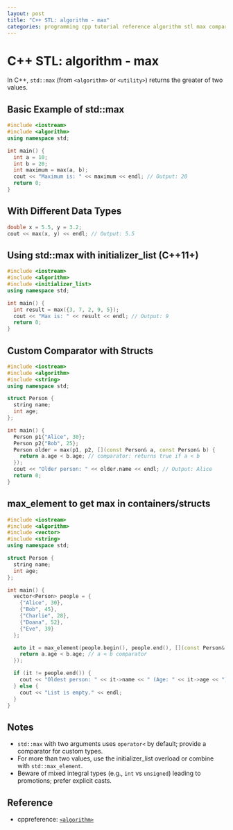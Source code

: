 ```yaml
---
layout: post
title: "C++ STL: algorithm - max"
categories: programming cpp tutorial reference algorithm stl max comparator utility competitive-programming
---
```


# C++ STL: algorithm - max

In C++, `std::max` (from `<algorithm>` or `<utility>`) returns the greater of two values.

## Basic Example of std::max

```cpp
#include <iostream>
#include <algorithm>
using namespace std;

int main() {
  int a = 10;
  int b = 20;
  int maximum = max(a, b);
  cout << "Maximum is: " << maximum << endl; // Output: 20
  return 0;
}
```

## With Different Data Types

```cpp
double x = 5.5, y = 3.2;
cout << max(x, y) << endl; // Output: 5.5
```

## Using std::max with initializer_list (C++11+)

```cpp
#include <iostream>
#include <algorithm>
#include <initializer_list>
using namespace std;

int main() {
  int result = max({3, 7, 2, 9, 5});
  cout << "Max is: " << result << endl; // Output: 9
  return 0;
}
```

## Custom Comparator with Structs

```cpp
#include <iostream>
#include <algorithm>
#include <string>
using namespace std;

struct Person {
  string name;
  int age;
};

int main() {
  Person p1{"Alice", 30};
  Person p2{"Bob", 25};
  Person older = max(p1, p2, [](const Person& a, const Person& b) {
    return a.age < b.age; // comparator: returns true if a < b
  });
  cout << "Older person: " << older.name << endl; // Output: Alice
  return 0;
}
```

## max_element to get max in containers/structs

```cpp
#include <iostream>
#include <algorithm>
#include <vector>
#include <string>
using namespace std;

struct Person {
  string name;
  int age;
};

int main() {
  vector<Person> people = {
    {"Alice", 30},
    {"Bob", 45},
    {"Charlie", 28},
    {"Doana", 52},
    {"Eve", 39}
  };

  auto it = max_element(people.begin(), people.end(), [](const Person& a, const Person& b) {
    return a.age < b.age; // a < b comparator
  });

  if (it != people.end()) {
    cout << "Oldest person: " << it->name << " (Age: " << it->age << ")\n";
  } else {
    cout << "List is empty." << endl;
  }
}
```

## Notes

- `std::max` with two arguments uses `operator<` by default; provide a comparator for custom types.
- For more than two values, use the initializer_list overload or combine with `std::max_element`.
- Beware of mixed integral types (e.g., `int` vs `unsigned`) leading to promotions; prefer explicit casts.

## Reference

- cppreference: [`<algorithm>`](https://en.cppreference.com/w/cpp/header/algorithm)



